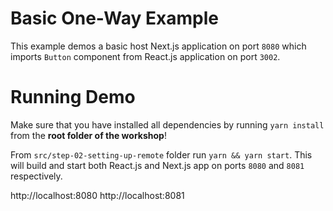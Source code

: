 # Basic One-Way Example

This example demos a basic host Next.js application on port `8080` which imports `Button` component from React.js application on port `3002`.

# Running Demo

Make sure that you have installed all dependencies by running `yarn install` from the **root folder of the workshop**!

From `src/step-02-setting-up-remote` folder run `yarn && yarn start`. This will build and start both React.js and Next.js app on ports `8080` and `8081` respectively.

http://localhost:8080
http://localhost:8081


